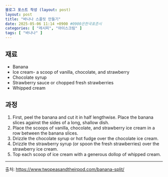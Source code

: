 ```yaml
---
블로그 포스트 작성 (layout: post)
layout: post
title: "바나나 스플릿 만들기"
date: 2025-05-06 11:14 +0900 #0900은한국표준시
categories: [ "레시피", "아이스크림" ]
tags: [ "바나나" ]
---
```


## 재료
- Banana
- Ice cream- a scoop of vanilla, chocolate, and strawberry
- Chocolate syrup
- Strawberry sauce or chopped fresh strawberries
- Whipped cream

## 과정
1. First, peel the banana and cut it in half lengthwise. Place the banana slices against the sides of a long, shallow dish.
2. Place the scoops of vanilla, chocolate, and strawberry ice cream in a row between the banana slices.
3. Drizzle the chocolate syrup or hot fudge over the chocolate ice cream.
4. Drizzle the strawberry syrup (or spoon the fresh strawberries) over the strawberry ice cream.
5. Top each scoop of ice cream with a generous dollop of whipped cream.

---
출처: <https://www.twopeasandtheirpod.com/banana-split/>
